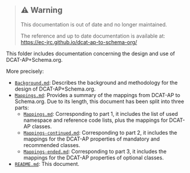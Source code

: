 > ## :warning: Warning
> This documentation is out of date and no longer maintained. 
>
> The reference and up to date documentation is available at: https://ec-jrc.github.io/dcat-ap-to-schema-org/

This folder includes documentation concerning the design and use of DCAT-AP+Schema.org.

More precisely:

* [`Background.md`](./Background.md): Describes the background and methodology for the design of DCAT-AP+Schema.org.
* [`Mappings.md`](./Mappings.md): Provides a summary of the mappings from DCAT-AP to Schema.org. Due to its length, this document has been split into three parts:
    * [`Mappings.md`](./Mappings.md): Corresponding to part 1, it includes the list of used namespace and reference code lists, plus the mappings for DCAT-AP classes.
    * [`Mappings-continued.md`](./Mappings-continued.md): Corresponding to part 2,  it includes the mappings for the DCAT-AP properties of mandatory and recommended classes.
    * [`Mappings-ended.md`](./Mappings-ended.md): Corresponding to part 3, it includes the mappings for the DCAT-AP properties of optional classes.
* [`README.md`](./README.md): This document.
